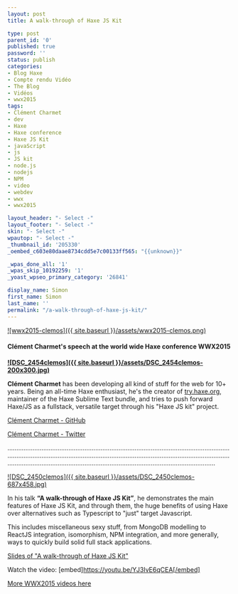```yaml
---
layout: post
title: A walk-through of Haxe JS Kit

type: post
parent_id: '0'
published: true
password: ''
status: publish
categories:
- Blog Haxe
- Compte rendu Vidéo
- The Blog
- Vidéos
- wwx2015
tags:
- Clément Charmet
- dev
- Haxe
- Haxe conference
- Haxe JS Kit
- javaScript
- js
- JS kit
- node.js
- nodejs
- NPM
- video
- webdev
- wwx
- wwx2015

layout_header: "- Select -"
layout_footer: "- Select -"
skin: "- Select -"
wpautop: "- Select -"
_thumbnail_id: '205330'
_oembed_c603e80daae8734cdd5e7c00133ff565: "{{unknown}}"

_wpas_done_all: '1'
_wpas_skip_10192259: '1'
_yoast_wpseo_primary_category: '26841'

display_name: Simon
first_name: Simon
last_name: ''
permalink: "/a-walk-through-of-haxe-js-kit/"
---
```


[![wwx2015-clemos]({{ site.baseurl }}/assets/wwx2015-clemos.png)](https://www.silexlabs.org/wp-content/uploads/2015/08/wwx2015-clemos.png)

#### Clément Charmet's speech at the world wide Haxe conference WWX2015

**[![DSC_2454clemos]({{ site.baseurl }}/assets/DSC_2454clemos-200x300.jpg)](https://www.silexlabs.org/wp-content/uploads/2015/08/DSC_2454clemos.jpg)**

**Clément Charmet** has been developing all kind of stuff for the web for 10+ years. Being an all-time Haxe enthusiast, he's the creator of [try.haxe.org](http://try.haxe.org/), maintainer of the Haxe Sublime Text bundle, and tries to push forward Haxe/JS as a fullstack, versatile target through his "Haxe JS kit" project.

[Clément Charmet - GitHub](https://github.com/clemos)

[Clément Charmet - Twitter](https://twitter.com/clemenchar)

............................................................................................................................................................................................................................................................................................................................................................................

[![DSC_2450clemos]({{ site.baseurl }}/assets/DSC_2450clemos-687x458.jpg)](https://www.silexlabs.org/wp-content/uploads/2015/08/DSC_2450clemos.jpg)

In his talk **“A walk-through of Haxe JS Kit”**, he demonstrates the main features of Haxe JS Kit, and through them, the huge benefits of using Haxe over alternatives such as Typescript to "just" target Javascript.

This includes miscellaneous sexy stuff, from MongoDB modelling to ReactJS integration, isomorphism, NPM integration, and more generally, ways to quickly build solid full stack applications.

[Slides of "A walk-through of Haxe JS Kit"](https://docs.google.com/presentation/d/1jz6m6NgrWBnLA5Zt6S67B3yenTE0edgeeIH_GE_d00o/pub?start=false&loop=false&delayms=10000#slide=id.p)

Watch the
video: 
[embed]https://youtu.be/YJ3IvE6qCEA[/embed]

[More WWX2015 videos here](https://www.silexlabs.org/wrapping-up-wwx2015/)
